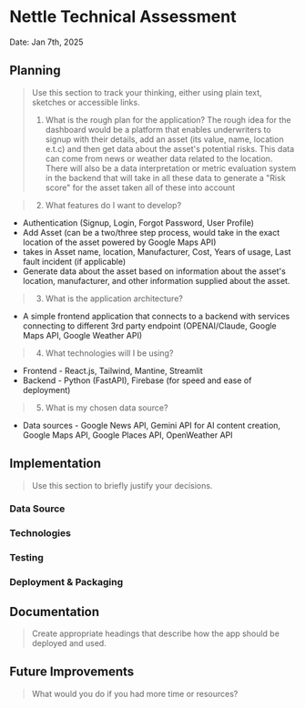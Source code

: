 # Nettle Technical Assessment
Date: Jan 7th, 2025

## Planning
> Use this section to track your thinking, either using plain text, sketches or accessible links.
> 1. What is the rough plan for the application?
The rough idea for the dashboard would be a platform that enables underwriters to signup with their details, add an asset (its value, name, location e.t.c) and then get data about the asset's potential risks. This data can come from news or weather data related to the location. There will also be a data interpretation or metric evaluation system in the backend that will take in all these data to generate a "Risk score" for the asset taken all of these into account 

> 2. What features do I want to develop?
- Authentication (Signup, Login, Forgot Password, User Profile)
- Add Asset (can be a two/three step process, would take in the exact location of the asset powered by Google Maps API) 
 - takes in Asset name, location, Manufacturer, Cost, Years of usage, Last fault incident (if applicable)
- Generate data about the asset based on information about the asset's location, manufacturer, and other information supplied about the asset. 

> 3. What is the application architecture?
- A simple frontend application that connects to a backend with services connecting to different 3rd party endpoint (OPENAI/Claude, Google Maps API, Google Weather API)

> 4. What technologies will I be using?
- Frontend - React.js, Tailwind, Mantine, Streamlit
- Backend - Python (FastAPI), Firebase (for speed and ease of deployment)

> 5. What is my chosen data source?
- Data sources - Google News API, Gemini API for AI content creation, Google Maps API, Google Places API, OpenWeather API

## Implementation
> Use this section to briefly justify your decisions.

### Data Source

### Technologies

### Testing

### Deployment & Packaging

## Documentation
> Create appropriate headings that describe how the app should be deployed and used.


## Future Improvements
> What would you do if you had more time or resources?
